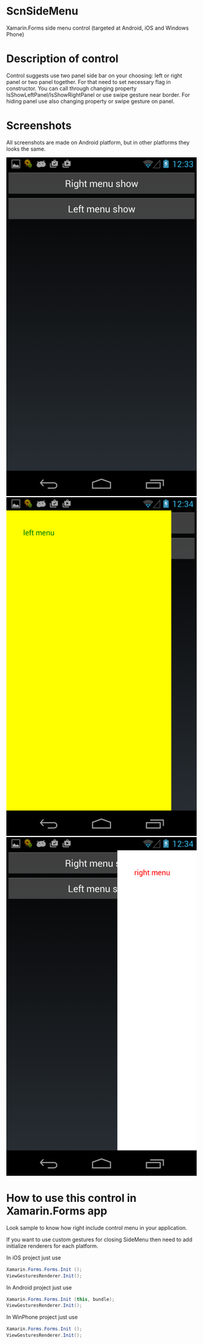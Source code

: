 ScnSideMenu
======================
Xamarin.Forms side menu control (targeted at Android, iOS and Windows Phone)

Description of control
===========================================
Control suggests use two panel side bar on your choosing: left or right panel or two panel together. For that need to set necessary flag in constructor.
You can call through changing property IsShowLeftPanel/IsShowRightPanel or use swipe gesture near border.
For hiding panel use also changing property or swipe gesture on panel.

Screenshots
===========================================
All screenshots are made on Android platform, but in other platforms they looks the same.

![Main](Screenshots/Droid/Screenshot_MainPage.png)
![Main](Screenshots/Droid/Screenshot_LeftSidePanel.png)
![Main](Screenshots/Droid/Screenshot_RightSidePanel.png)

How to use this control in Xamarin.Forms app
===========================================
Look sample to know how right include control menu in your application.

If you want to use custom gestures for closing SideMenu then need to add initialize renderers for each platform.

In iOS project just use
```cs
Xamarin.Forms.Forms.Init ();
ViewGesturesRenderer.Init();
```
In Android project just use
```cs
Xamarin.Forms.Forms.Init (this, bundle);
ViewGesturesRenderer.Init();
```
In WinPhone project just use
```cs
Xamarin.Forms.Forms.Init ();
ViewGesturesRenderer.Init();
```
